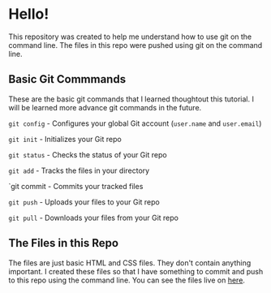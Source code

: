 # Hello!
This repository was created to help me understand how to use git on the command line. The files in this repo were pushed using git on the command line.

## Basic Git Commmands
These are the basic git commands that I learned thoughtout this tutorial. I will be learned more advance git commands in the future.

`git config` - Configures your global Git account (`user.name` and `user.email`)

`git init` - Initializes your Git repo

`git status` - Checks the status of your Git repo

`git add` - Tracks the files in your directory

`git commit - Commits your tracked files

`git push` - Uploads your files to your Git repo

`git pull` - Downloads your files from your Git repo

## The Files in this Repo
The files are just basic HTML and CSS files. They don't contain anything important. I created these files so that I have something to commit and push to this repo using the command line. You can see the files live on [here](https://andyt96.github.io/Git-Project/).
